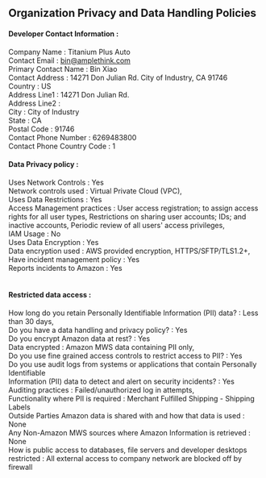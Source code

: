 ## Organization Privacy and Data Handling Policies
#### Developer Contact Information :
Company Name : Titanium Plus Auto</br>
Contact Email : bin@amplethink.com</br>
Primary Contact Name : Bin Xiao</br>
Contact Address : 14271 Don Julian Rd. City of Industry, CA 91746</br>
Country : US</br>
Address Line1 : 14271 Don Julian Rd.</br>
Address Line2 :</br>
City : City of Industry</br>
State : CA</br>
Postal Code : 91746</br>
Contact Phone Number : 6269483800</br>
Contact Phone Country Code : 1</br>

#### Data Privacy policy :
Uses Network Controls : Yes</br>
Network controls used : Virtual Private Cloud (VPC),</br>
Uses Data Restrictions : Yes</br>
Access Management practices : User access registration; to assign access rights for all user types, Restrictions on sharing user accounts; IDs; and inactive accounts, Periodic review of all users' access privileges,</br>
IAM Usage : No</br>
Uses Data Encryption : Yes</br>
Data encryption used : AWS provided encryption, HTTPS/SFTP/TLS1.2+,</br>
Have incident management policy : Yes</br>
Reports incidents to Amazon : Yes</br>
</br>
#### Restricted data access :
How long do you retain Personally Identifiable Information (PII) data? : Less than 30 days,</br>
Do you have a data handling and privacy policy? : Yes</br>
Do you encrypt Amazon data at rest? : Yes</br>
Data encrypted : Amazon MWS data containing PII only,</br>
Do you use fine grained access controls to restrict access to PII? : Yes</br>
Do you use audit logs from systems or applications that contain Personally Identifiable</br>
Information (PII) data to detect and alert on security incidents? : Yes</br>
Auditing practices : Failed/unauthorized log in attempts,</br>
Functionality where PII is required : Merchant Fulfilled Shipping - Shipping Labels</br>
Outside Parties Amazon data is shared with and how that data is used : None</br>
Any Non-Amazon MWS sources where Amazon Information is retrieved : None</br>
How is public access to databases, file servers and developer desktops restricted : All external access to company network are blocked off by firewall</br>

